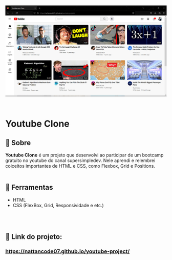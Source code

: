 <h1> 
<img src="youtube-preview.jpeg">
<br><br>
<p>Youtube Clone</p>
</h1>

## 🚨 Sobre

**Youtube Clone** é um projeto que desenvolvi ao participar de um bootcamp gratuito no youtube do canal supersimpledev. Nele aprendi e relembrei coiceitos importantes de HTML e CSS, como Flexbox, Grid e Positions.
<br> <br>

## 🔧 Ferramentas

- HTML
- CSS (FlexBox, Grid, Responsividade e etc.)

<br><br>
## 🎯 Link do projeto:
### <a target="_blank" href="https://nattancode07.github.io/youtube-project/">https://nattancode07.github.io/youtube-project/</a>